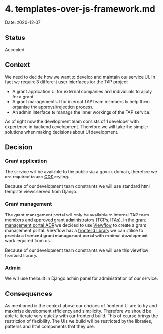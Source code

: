 # 4. templates-over-js-framework.md

Date: 2020-12-07

## Status

Accepted

## Context

We need to decide how we want to develop and maintain our service UI. In fact we require 3 different user interfaces 
for the TAP project:
  
  - A grant application UI for external companies and individuals to apply for a grant.
  - A grant management UI for internal TAP team members to help them organise the approval/rejection process.
  - An admin interface to manage the inner workings of the TAP service. 

As of right now the development team consists of 1 developer with experience in backend development. Therefore we will
take the simpler solutions when making decisions about UI development.

## Decision

### Grant application

The service will be available to the public via a gov.uk domain, therefore we are required to use 
[GDS](https://design-system.service.gov.uk/) styling.

Because of our development team constraints we will use standard html template views served from Django.   

### Grant management

The grant management portal will only be available to internal TAP team members and approved grant administrators 
(TCPs, ITAs). In the [grant management portal ADR](0005-viewflow-for-grant-management-portal.md) we decided to use
[Viewflow](http://viewflow.io/) to create a grant management portal. Viewflow has a 
[frontend library](http://docs.viewflow.io/viewflow_frontend.html) we can utilise to provide a frontend grant management
portal with minimal development work required from us.

Because of our development team constraints we will use this viewflow frontend library. 

### Admin

We will use the built in Django admin panel for administration of our service. 

## Consequences

As mentioned in the context above our choices of frontend UI are to try and maximise development efficiency and 
simplicity. Therefore we should be able to iterate very quickly with our frontend build. This of course brings the 
restriction of flexibility. The UIs we build will be restricted by the libraries, patterns and html components that 
they use.
    